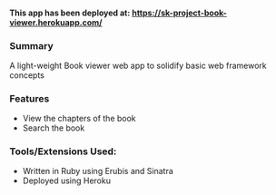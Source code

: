 #### This app has been deployed at: https://sk-project-book-viewer.herokuapp.com/

### Summary

A light-weight Book viewer web app to solidify basic web framework concepts

### Features
- View the chapters of the book
- Search the book

### Tools/Extensions Used:
- Written in Ruby using Erubis and Sinatra
- Deployed using Heroku